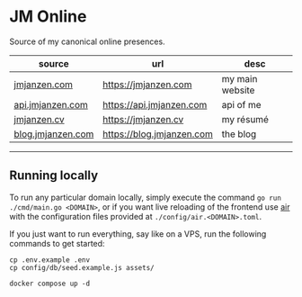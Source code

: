 # JM Online

Source of my canonical online presences.

|source|url|desc|
|---|---|---|
|[jmjanzen.com](./domains/jmjanzen.com)|https://jmjanzen.com|my main website|
|[api.jmjanzen.com](./domains/api.jmjanzen.com)|https://api.jmjanzen.com|api of me|
|[jmjanzen.cv](./domains/jmjanzen.cv)|https://jmjanzen.cv|my résumé|
|[blog.jmjanzen.com](./domains/blog.jmjanzen.com)|https://blog.jmjanzen.com|the blog|

---

## Running locally

To run any particular domain locally, simply execute the command `go run ./cmd/main.go <DOMAIN>`, or if you want live reloading of the frontend use [air](github.com/air-verse/air) with the configuration files provided at `./config/air.<DOMAIN>.toml`.

If you just want to run everything, say like on a VPS, run the following commands to get started:

```shell
cp .env.example .env
cp config/db/seed.example.js assets/

docker compose up -d
```
